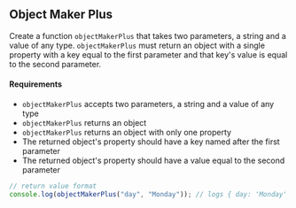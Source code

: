## Object Maker Plus

Create a function `objectMakerPlus` that takes two parameters, a string and a value of any type. `objectMakerPlus` must return an object with a single property with a key equal to the first parameter and that key's value is equal to the second parameter.

#### Requirements
* `objectMakerPlus` accepts two parameters, a string and a value of any type
* `objectMakerPlus` returns an object
* `objectMakerPlus` returns an object with only one property
* The returned object's property should have a key named after the first parameter
* The returned object's property should have a value equal to the second parameter

```javascript
// return value format
console.log(objectMakerPlus("day", "Monday")); // logs { day: 'Monday' };
```